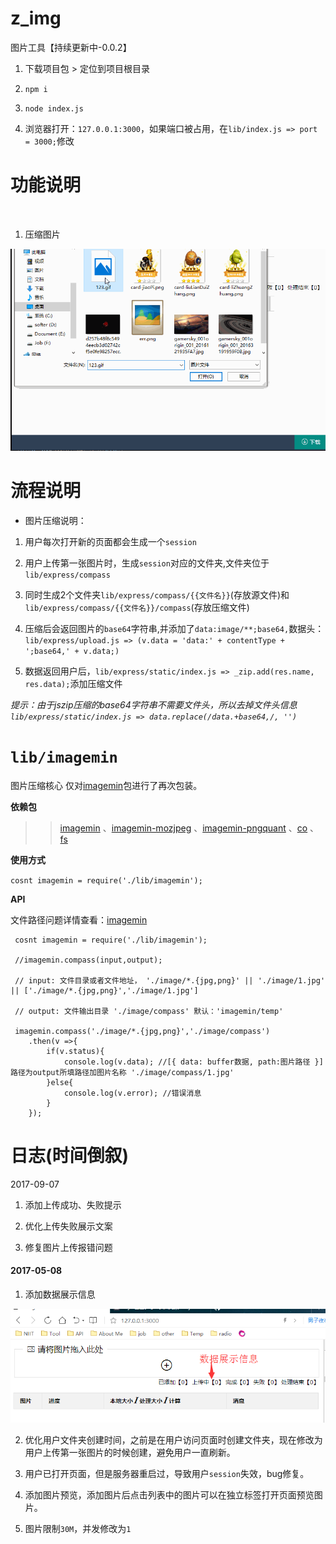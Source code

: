# z_img 

图片工具【持续更新中-0.0.2】

1. 下载项目包 > 定位到项目根目录

2. `npm i`

3. `node index.js`

4. 浏览器打开：`127.0.0.1:3000`，如果端口被占用，在`lib/index.js => port = 3000;`修改

# 功能说明
 
1. 压缩图片

![操作测试](./readmeFile/0.0.4_test.gif)


# 流程说明

* 图片压缩说明：

 1. 用户每次打开新的页面都会生成一个`session`

 2. 用户上传第一张图片时，生成`session`对应的文件夹,文件夹位于 `lib/express/compass`

 3. 同时生成2个文件夹`lib/express/compass/{{文件名}}`(存放源文件)和`lib/express/compass/{{文件名}}/compass`(存放压缩文件)

 4. 压缩后会返回图片的`base64`字符串,并添加了`data:image/**;base64,`数据头：`lib/express/upload.js => (v.data = 'data:' + contentType + ';base64,' + v.data;)`

 5. 数据返回用户后，`lib/express/static/index.js => _zip.add(res.name, res.data);`添加压缩文件

  *提示：由于jszip压缩的base64字符串不需要文件头，所以去掉文件头信息 `lib/express/static/index.js => data.replace(/data.+base64,/, '')`*

# `lib/imagemin`

 图片压缩核心
 仅对[imagemin](https://www.npmjs.com/package/imagemin)包进行了再次包装。

**依赖包**

>> [imagemin](https://www.npmjs.com/package/imagemin) 、[imagemin-mozjpeg](https://www.npmjs.com/package/imagemin-mozjpeg) 、[imagemin-pngquant](https://www.npmjs.com/package/imagemin-pngquant) 、[co](https://www.npmjs.com/package/co) 、[fs](http://nodejs.cn/api/fs.html)

**使用方式**

`cosnt imagemin = require('./lib/imagemin');`

**API**

文件路径问题详情查看：[imagemin](https://www.npmjs.com/package/imagemin)

```
 cosnt imagemin = require('./lib/imagemin');

 //imagemin.compass(input,output);

 // input: 文件目录或者文件地址， './image/*.{jpg,png}' || './image/1.jpg' || ['./image/*.{jpg,png}','./image/1.jpg']

 // output: 文件输出目录 './image/compass' 默认：'imagemin/temp'

 imagemin.compass('./image/*.{jpg,png}','./image/compass')
    .then(v =>{
        if(v.status){
            console.log(v.data); //[{ data: buffer数据, path:图片路径 }] 路径为output所填路径加图片名称 './image/compass/1.jpg'
        }else{
            console.log(v.error); //错误消息
        }
    });

```

# 日志(时间倒叙)

2017-09-07 

1. 添加上传成功、失败提示

2. 优化上传失败展示文案

3. 修复图片上传报错问题

#### 2017-05-08

1. 添加数据展示信息

*![数据展示信息](./readmeFile/2017-05-08-i1.png)*

2. 优化用户文件夹创建时间，之前是在用户访问页面时创建文件夹，现在修改为用户上传第一张图片的时候创建，避免用户一直刷新。

3. 用户已打开页面，但是服务器重启过，导致用户`session`失效，bug修复。

4. 添加图片预览，添加图片后点击列表中的图片可以在独立标签打开页面预览图片。

5. 图片限制`30M`，并发修改为`1`